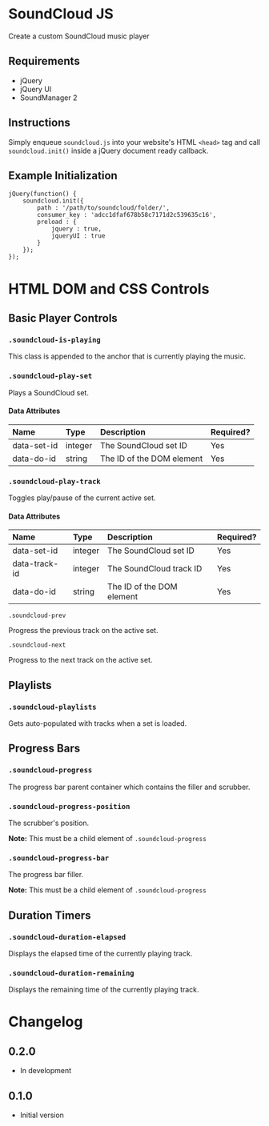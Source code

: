 # SoundCloud JS

Create a custom SoundCloud music player

## Requirements
* jQuery
* jQuery UI
* SoundManager 2

## Instructions

Simply enqueue `soundcloud.js` into your website's HTML `<head>` tag and call `soundcloud.init()` inside a jQuery document ready callback.

## Example Initialization

    jQuery(function() {
        soundcloud.init({
        	path : '/path/to/soundcloud/folder/',
        	consumer_key : 'adcc1dfaf678b58c7171d2c539635c16',
        	preload : {
        		jquery : true,
        		jqueryUI : true
        	}
        });
    });

# HTML DOM and CSS Controls

## Basic Player Controls

### `.soundcloud-is-playing`

This class is appended to the anchor that is currently playing the music.

### `.soundcloud-play-set`

Plays a SoundCloud set.

#### Data Attributes
| Name | Type | Description | Required? |
| :-- | :-- | :-- | :-- |
| data-set-id | integer | The SoundCloud set ID | Yes |
| data-do-id | string | The ID of the DOM element | Yes |

### `.soundcloud-play-track`

Toggles play/pause of the current active set.

#### Data Attributes
| Name | Type | Description | Required? |
| :-- | :-- | :-- | :-- |
| data-set-id | integer | The SoundCloud set ID | Yes |
| data-track-id | integer | The SoundCloud track ID | Yes |
| data-do-id | string | The ID of the DOM element | Yes |

`.soundcloud-prev`

Progress the previous track on the active set.

`.soundcloud-next`

Progress to the next track on the active set.

## Playlists

### `.soundcloud-playlists`

Gets auto-populated with tracks when a set is loaded.

## Progress Bars

### `.soundcloud-progress`

The progress bar parent container which contains the filler and scrubber.

### `.soundcloud-progress-position`

The scrubber's position.

**Note:** This must be a child element of `.soundcloud-progress`

### `.soundcloud-progress-bar`

The progress bar filler.

**Note:** This must be a child element of `.soundcloud-progress`

## Duration Timers

### `.soundcloud-duration-elapsed`

Displays the elapsed time of the currently playing track.

### `.soundcloud-duration-remaining`

Displays the remaining time of the currently playing track.

# Changelog

## 0.2.0

* In development

## 0.1.0
* Initial version